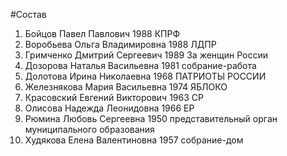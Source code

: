 #Состав
1. Бойцов Павел Павлович 1988 КПРФ
2. Воробьева Ольга Владимировна 1988 ЛДПР
3. Гримченко Дмитрий Сергеевич 1989 За женщин России
4. Дозорова Наталья Васильевна 1981 собрание-работа
5. Долотова Ирина Николаевна 1968 ПАТРИОТЫ РОССИИ
6. Железнякова Мария Васильевна 1974 ЯБЛОКО
7. Красовский Евгений Викторович 1963 СР
8. Олисова Надежда Леонидовна 1966 ЕР
9. Рюмина Любовь Сергеевна 1950 представительный орган муниципального образования
10. Худякова Елена Валентиновна 1957 собрание-дом
